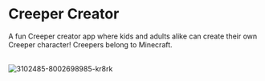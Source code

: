 # Creeper Creator
A fun Creeper creator app where kids and adults alike can create their own Creeper character! Creepers belong to Minecraft. <br/><br/>

![3102485-8002698985-kr8rk](https://user-images.githubusercontent.com/88753098/154809088-c7c1c6b0-462b-418c-9897-b2738fc2a8e6.jpg)
